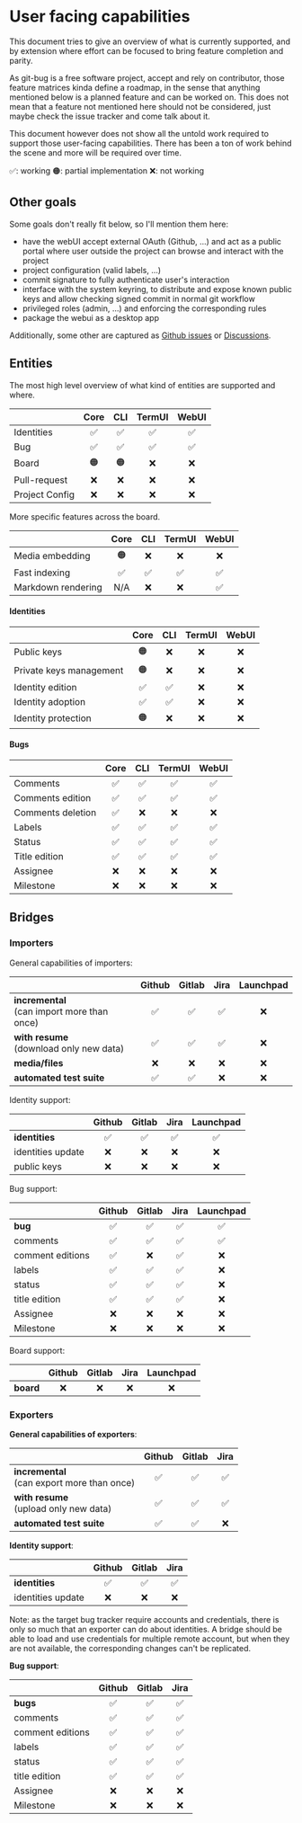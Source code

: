 # User facing capabilities

This document tries to give an overview of what is currently supported, and by
extension where effort can be focused to bring feature completion and parity.

As git-bug is a free software project, accept and rely on contributor, those
feature matrices kinda define a roadmap, in the sense that anything mentioned
below is a planned feature and can be worked on. This does not mean that a
feature not mentioned here should not be considered, just maybe check the issue
tracker and come talk about it.

This document however does not show all the untold work required to support
those user-facing capabilities. There has been a ton of work behind the scene
and more will be required over time.

✅: working 🟠: partial implementation ❌: not working

## Other goals

Some goals don't really fit below, so I'll mention them here:

- have the webUI accept external OAuth (Github, ...) and act as a public portal
  where user outside the project can browse and interact with the project
- project configuration (valid labels, ...)
- commit signature to fully authenticate user's interaction
- interface with the system keyring, to distribute and expose known public keys
  and allow checking signed commit in normal git workflow
- privileged roles (admin, ...) and enforcing the corresponding rules
- package the webui as a desktop app

Additionally, some other are captured as
[Github issues](https://github.com/git-bug/git-bug/issues) or
[Discussions](https://github.com/git-bug/git-bug/discussions).

## Entities

The most high level overview of what kind of entities are supported and where.

|                | Core | CLI | TermUI | WebUI |
| -------------- | :--: | :-: | :----: | :---: |
| Identities     |  ✅  | ✅  |   ✅   |  ✅   |
| Bug            |  ✅  | ✅  |   ✅   |  ✅   |
| Board          |  🟠  | 🟠  |   ❌   |  ❌   |
| Pull-request   |  ❌  | ❌  |   ❌   |  ❌   |
| Project Config |  ❌  | ❌  |   ❌   |  ❌   |

More specific features across the board.

|                    | Core | CLI | TermUI | WebUI |
| ------------------ | :--: | :-: | :----: | :---: |
| Media embedding    |  🟠  | ❌  |   ❌   |  ❌   |
| Fast indexing      |  ✅  | ✅  |   ✅   |  ✅   |
| Markdown rendering | N/A  | ❌  |   ❌   |  ✅   |

#### Identities

|                         | Core | CLI | TermUI | WebUI |
| ----------------------- | :--: | :-: | :----: | :---: |
| Public keys             |  🟠  | ❌  |   ❌   |  ❌   |
| Private keys management |  🟠  | ❌  |   ❌   |  ❌   |
| Identity edition        |  ✅  | ✅  |   ❌   |  ❌   |
| Identity adoption       |  ✅  | ✅  |   ❌   |  ❌   |
| Identity protection     |  🟠  | ❌  |   ❌   |  ❌   |

#### Bugs

|                   | Core | CLI | TermUI | WebUI |
| ----------------- | :--: | :-: | :----: | :---: |
| Comments          |  ✅  | ✅  |   ✅   |  ✅   |
| Comments edition  |  ✅  | ✅  |   ✅   |  ✅   |
| Comments deletion |  ✅  | ❌  |   ❌   |  ❌   |
| Labels            |  ✅  | ✅  |   ✅   |  ✅   |
| Status            |  ✅  | ✅  |   ✅   |  ✅   |
| Title edition     |  ✅  | ✅  |   ✅   |  ✅   |
| Assignee          |  ❌  | ❌  |   ❌   |  ❌   |
| Milestone         |  ❌  | ❌  |   ❌   |  ❌   |

## Bridges

### Importers

General capabilities of importers:

|                                                 | Github | Gitlab | Jira | Launchpad |
| ----------------------------------------------- | :----: | :----: | :--: | :-------: |
| **incremental**<br/>(can import more than once) |   ✅   |   ✅   |  ✅  |    ❌     |
| **with resume**<br/>(download only new data)    |   ✅   |   ✅   |  ✅  |    ❌     |
| **media/files**                                 |   ❌   |   ❌   |  ❌  |    ❌     |
| **automated test suite**                        |   ✅   |   ✅   |  ❌  |    ❌     |

Identity support:

|                   | Github | Gitlab | Jira | Launchpad |
| ----------------- | :----: | :----: | :--: | :-------: |
| **identities**    |   ✅   |   ✅   |  ✅  |    ✅     |
| identities update |   ❌   |   ❌   |  ❌  |    ❌     |
| public keys       |   ❌   |   ❌   |  ❌  |    ❌     |

Bug support:

|                  | Github | Gitlab | Jira | Launchpad |
| ---------------- | :----: | :----: | :--: | :-------: |
| **bug**          |   ✅   |   ✅   |  ✅  |    ✅     |
| comments         |   ✅   |   ✅   |  ✅  |    ✅     |
| comment editions |   ✅   |   ❌   |  ✅  |    ❌     |
| labels           |   ✅   |   ✅   |  ✅  |    ❌     |
| status           |   ✅   |   ✅   |  ✅  |    ❌     |
| title edition    |   ✅   |   ✅   |  ✅  |    ❌     |
| Assignee         |   ❌   |   ❌   |  ❌  |    ❌     |
| Milestone        |   ❌   |   ❌   |  ❌  |    ❌     |

Board support:

|           | Github | Gitlab | Jira | Launchpad |
| --------- | :----: | :----: | :--: | :-------: |
| **board** |   ❌   |   ❌   |  ❌  |    ❌     |

### Exporters

**General capabilities of exporters**:

|                                                 | Github | Gitlab | Jira |
| ----------------------------------------------- | :----: | :----: | :--: |
| **incremental**<br/>(can export more than once) |   ✅   |   ✅   |  ✅  |
| **with resume**<br/>(upload only new data)      |   ✅   |   ✅   |  ✅  |
| **automated test suite**                        |   ✅   |   ✅   |  ❌  |

**Identity support**:

|                   | Github | Gitlab | Jira |
| ----------------- | :----: | :----: | :--: |
| **identities**    |   ✅   |   ✅   |  ✅  |
| identities update |   ❌   |   ❌   |  ❌  |

Note: as the target bug tracker require accounts and credentials, there is only
so much that an exporter can do about identities. A bridge should be able to
load and use credentials for multiple remote account, but when they are not
available, the corresponding changes can't be replicated.

**Bug support**:

|                  | Github | Gitlab | Jira |
| ---------------- | :----: | :----: | :--: |
| **bugs**         |   ✅   |   ✅   |  ✅  |
| comments         |   ✅   |   ✅   |  ✅  |
| comment editions |   ✅   |   ✅   |  ✅  |
| labels           |   ✅   |   ✅   |  ✅  |
| status           |   ✅   |   ✅   |  ✅  |
| title edition    |   ✅   |   ✅   |  ✅  |
| Assignee         |   ❌   |   ❌   |  ❌  |
| Milestone        |   ❌   |   ❌   |  ❌  |
